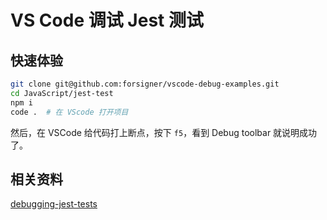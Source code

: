 # VS Code 调试 Jest 测试

## 快速体验

``` bash
git clone git@github.com:forsigner/vscode-debug-examples.git
cd JavaScript/jest-test
npm i
code .  # 在 VScode 打开项目
```

然后，在 VSCode 给代码打上断点，按下 `f5`，看到 Debug toolbar 就说明成功了。

## 相关资料

[debugging-jest-tests](https://github.com/Microsoft/vscode-recipes/blob/master/debugging-jest-tests/README.md)